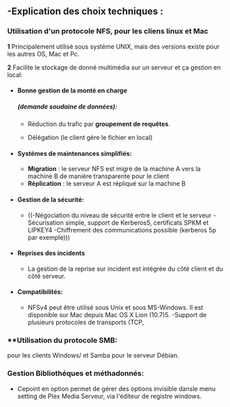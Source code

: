 ## -Explication des choix techniques :

### **Utilisation d'un protocole NFS,** pour les cliens linux et Mac

**1** Principalement utilisé sous systéme UNIX, mais des versions existe pour les autres OS, Mac et Pc.

**2** Facilite le stockage de donné multimédia sur un serveur et ça gestion en local:
 * #### **Bonne gestion de la monté en charge**
    ##### (*demande soudaine de données*):
   * Réduction du trafic par **groupement de requêtes**.

    * Délégation (le client gère le fichier en local)

* #### **Systémes de maintenances simplifiés**:
 
    * **Migration** : le serveur NFS est migré de la machine A vers la machine B de manière transparente 		pour le client
    * **Réplication** : le serveur A est répliqué sur la machine B

* #### **Gestion de la sécurit**é:
    * ((-Négociation du niveau de sécurité entre le client et le serveur
-Sécurisation simple, support de Kerberos5, certificats SPKM et LIPKEY4
-Chiffrement des communications possible (kerberos 5p par exemple)))

 * #### **Reprises des incidents**
    * La gestion de la reprise sur incident est intégrée du côté client et du côté serveur.

* #### **Compatibilités**:

    * NFSv4 peut être utilisé sous Unix et sous MS-Windows. Il est disponible sur Mac depuis Mac OS X 	Lion (10.7)5.
-Support de plusieurs protocoles de transports (TCP, 

### **Utilisation du protocole SMB:
 pour les clients Windows/ et Samba pour le serveur Débian.






### **Gestion Bibliothéques et méthadonnés**:

 * Cepoint en option permet de gérer des options invisible dansle menu setting de Plex Media Serveur, via l'éditeur de registre windows.
